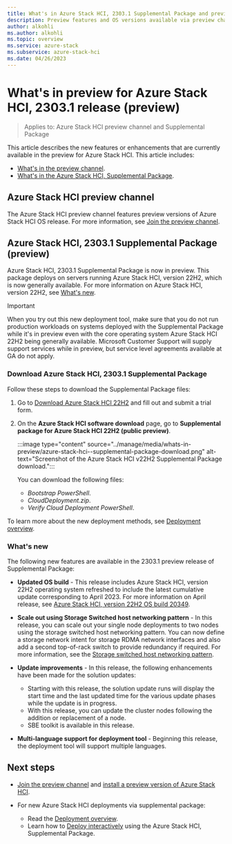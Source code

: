 ```yaml
---
title: What's in Azure Stack HCI, 2303.1 Supplemental Package and preview channel (preview)
description: Preview features and OS versions available via preview channel and 2303.1 supplemental package features.
author: alkohli
ms.author: alkohli
ms.topic: overview
ms.service: azure-stack
ms.subservice: azure-stack-hci
ms.date: 04/26/2023
---
```


# What's in preview for Azure Stack HCI, 2303.1 release (preview)

> Applies to: Azure Stack HCI preview channel and Supplemental Package

This article describes the new features or enhancements that are currently available in the preview for Azure Stack HCI. This article includes:

- [What's in the preview channel](#azure-stack-hci-preview-channel).
- [What's in the Azure Stack HCI, Supplemental Package](#azure-stack-hci-2303-1-supplemental-package-preview).

## Azure Stack HCI preview channel

The Azure Stack HCI preview channel features preview versions of Azure Stack HCI OS release. For more information, see [Join the preview channel](./preview-channel.md).

## Azure Stack HCI, 2303.1 Supplemental Package (preview)

Azure Stack HCI, 2303.1 Supplemental Package is now in preview. This package deploys on servers running Azure Stack HCI, version 22H2, which is now generally available. For more information on Azure Stack HCI, version 22H2, see [What's new](../whats-new.md).

> [!IMPORTANT]
> When you try out this new deployment tool, make sure that you do not run production workloads on systems deployed with the Supplemental Package while it's in preview even with the core operating system Azure Stack HCI 22H2 being generally available. Microsoft Customer Support will supply support services while in preview, but service level agreements available at GA do not apply.


### Download Azure Stack HCI, 2303.1 Supplemental Package

Follow these steps to download the Supplemental Package files:  

1. Go to [Download Azure Stack HCI 22H2](https://azure.microsoft.com/products/azure-stack/hci/hci-download/) and fill out and submit a trial form.

1. On the **Azure Stack HCI software download** page, go to **Supplemental package for Azure Stack HCI 22H2 (public preview)**. 

    :::image type="content" source="../manage/media/whats-in-preview/azure-stack-hci--supplemental-package-download.png" alt-text="Screenshot of the Azure Stack HCI v22H2 Supplemental Package download.":::

    You can download the following files:
    - *Bootstrap PowerShell*.
    - *CloudDeployment.zip*.
    - *Verify Cloud Deployment PowerShell*.

To learn more about the new deployment methods, see [Deployment overview](../deploy/deployment-tool-introduction.md).


### What's new

The following new features are available in the 2303.1 preview release of Supplemental Package:

- **Updated OS build** - This release includes Azure Stack HCI, version 22H2 operating system refreshed to include the latest cumulative update corresponding to April 2023. For more information on April release, see [Azure Stack HCI, version 22H2 OS build 20349](../release-information.md#azure-stack-hci-version-22h2-os-build-20349).

- **Scale out using Storage Switched host networking pattern** - In this release, you can scale out your single node deployments to two nodes using the storage switched host networking pattern. You can now define a storage network intent for storage RDMA network interfaces and also add a second top-of-rack switch to provide redundancy if required. For more information, see the [Storage switched host networking pattern](../plan/two-node-switched-non-converged.md). 

- **Update improvements** - In this release, the following enhancements have been made for the solution updates: 
    - Starting with this release, the solution update runs will display the start time and the last updated time for the various update phases while the update is in progress. <!--To learn more about update times, see [Track the update progress](../index.yml).-->
    - With this release, you can update the cluster nodes following the addition or replacement of a node.
    - SBE toolkit is available in this release. <!--To download this toolkit, go to: []().-->

- **Multi-language support for deployment tool** - Beginning this release, the deployment tool will support multiple languages. <!--DO WE HAVE INFO ON LANGUAGES SUPPORTED?-->


## Next steps

- [Join the preview channel](./preview-channel.md) and [install a preview version of Azure Stack HCI](./install-preview-version.md).

- For new Azure Stack HCI deployments via supplemental package:
    - Read the [Deployment overview](../deploy/deployment-tool-introduction.md).
    - Learn how to [Deploy interactively](../deploy/deployment-tool-new-file.md) using the Azure Stack HCI, Supplemental Package.